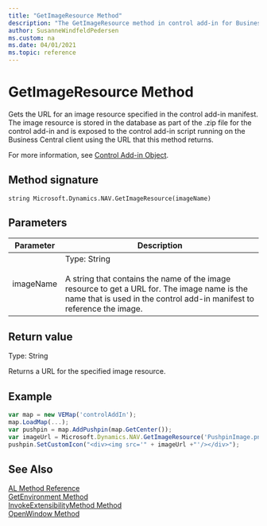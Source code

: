 ```yaml
---
title: "GetImageResource Method"
description: "The GetImageResource method in control add-in for Business Central"
author: SusanneWindfeldPedersen
ms.custom: na
ms.date: 04/01/2021
ms.topic: reference
---
```


# GetImageResource Method

Gets the URL for an image resource specified in the control add-in manifest. The image resource is stored in the database as part of the .zip file for the control add-in and is exposed to the control add-in script running on the Business Central client using the URL that this method returns. 

For more information, see [Control Add-in Object](../devenv-control-addin-object.md). 
  
## Method signature  

`string Microsoft.Dynamics.NAV.GetImageResource(imageName)`  
  
## Parameters  
  
|Parameter|Description|  
|---------------|-----------------|  
|imageName|Type: String<br /><br /> A string that contains the name of the image resource to get a URL for. The image name is the name that is used in the control add-in manifest to reference the image.|  
  
## Return value  

Type: String  
  
Returns a URL for the specified image resource.  
  
## Example  
  
```javascript
var map = new VEMap('controlAddIn');  
map.LoadMap(...);  
var pushpin = map.AddPushpin(map.GetCenter());  
var imageUrl = Microsoft.Dynamics.NAV.GetImageResource('PushpinImage.png');  
pushpin.SetCustomIcon("<div><img src='" + imageUrl +"'/></div>");   
```  

## See Also

[AL Method Reference](../methods-auto/library.md)  
[GetEnvironment Method](devenv-getenvironment-method.md)   
[InvokeExtensibilityMethod Method](devenv-invokeextensibility-method.md)   
[OpenWindow Method](devenv-openwindow-method.md)  
